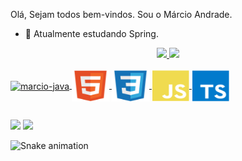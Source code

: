 Olá, Sejam todos bem-vindos.
Sou o Márcio Andrade.

- 🌱 Atualmente estudando Spring.

<div align="center">
  <a href="https://github.com/hellfyzor">
  <img height="190em" src="https://github-readme-stats.vercel.app/api?username=hellfyzor&show_icons=true&theme=gruvbox&include_all_commits=true&count_private=true"/>
  <img height="190em" src="https://github-readme-stats.vercel.app/api/top-langs/?username=hellfyzor&layout=compact&langs_count=7&theme=gruvbox"/>
</div>
  
<div style="display: inline_block"><br>
  <img align="center" alt="marcio-java" height="55" width="70" src="https://cdn.jsdelivr.net/gh/devicons/devicon/icons/java/java-original.svg"" />
  <img align="center" alt="marcio-HTML" height="50" width="60" src="https://raw.githubusercontent.com/devicons/devicon/master/icons/html5/html5-original.svg">
  <img align="center" alt="marcio-CSS" height="50" width="60" src="https://raw.githubusercontent.com/devicons/devicon/master/icons/css3/css3-original.svg">
  <img align="center" alt="marcio-Js" height="50" width="60" src="https://raw.githubusercontent.com/devicons/devicon/master/icons/javascript/javascript-plain.svg">
  <img align="center" alt="marcio-Ts" height="50" width="60" src="https://raw.githubusercontent.com/devicons/devicon/master/icons/typescript/typescript-plain.svg">
</div>
  
  ##
  
  <div> 
 
  <a href = "mailto:marcioada@gmail.com"><img src="https://img.shields.io/badge/-Gmail-%23333?style=for-the-badge&logo=gmail&logoColor=white" target="_blank"></a>
  <a href="https://www.linkedin.com/in/m%C3%A1rcio-andrade-463590125/" target="_blank"><img src="https://img.shields.io/badge/-LinkedIn-%230077B5?style=for-the-badge&logo=linkedin&logoColor=white" target="_blank"></a> 
 
  ![Snake animation](https://github.com/hellfyzor/hellfyzor/blob/output/github-contribution-grid-snake.svg)
 
</div>

